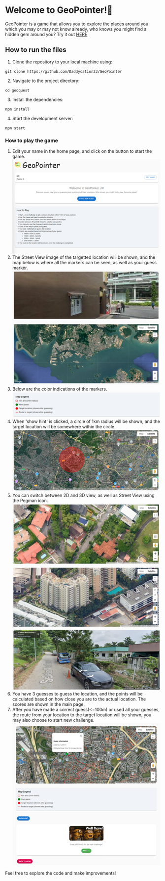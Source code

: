 # Welcome to GeoPointer!🎉

GeoPointer is a game that allows you to explore the places around you which you may or may not know already, who knows you might find a hidden gem around you?
Try it out [HERE](https://geopointer.netlify.app/)

## How to run the files

1. Clone the repository to your local machine using:
```
git clone https://github.com/Daddycation23/GeoPointer
```
2. Navigate to the project directory:
```
cd geoquest
```
3. Install the dependencies:
```
npm install
```
4. Start the development server:
```
npm start
```

### How to play the game

1. Edit your name in the home page, and click on the button to start the game.
![Alt text](./public/HomePage.png "Home Page")
2. The Street View image of the targetted location will be shown, and the map below is where all the markers can be seen, as well as your guess marker.
![Alt text](./public/StreetViewAndMap.png "Street View and Map")
3. Below are the color indications of the markers.
![Alt text](./public/ColorIndications.png "Color Indications")
4. When 'show hint' is clicked, a circle of 1km radius will be shown, and the target location will be somewhere within the circle.
![Alt text](./public/Hint.png "Hint")
5. You can switch between 2D and 3D view, as well as Street View using the Pegman icon.
![Alt text](./public/2DView.png "2D View")
![Alt text](./public/3DView.png "3D View")
![Alt text](./public/StreetView.png "Street View")
6. You have 3 guesses to guess the location, and the points will be calculated based on how close you are to the actual location. The scores are shown in the main page.
7. After you have made a correct guess(<=100m) or used all your guesses, the route from your location to the target location will be shown, you may also choose to start new challenge.
![Alt text](./public/QuestDone.png "Quest Done")

Feel free to explore the code and make improvements!
